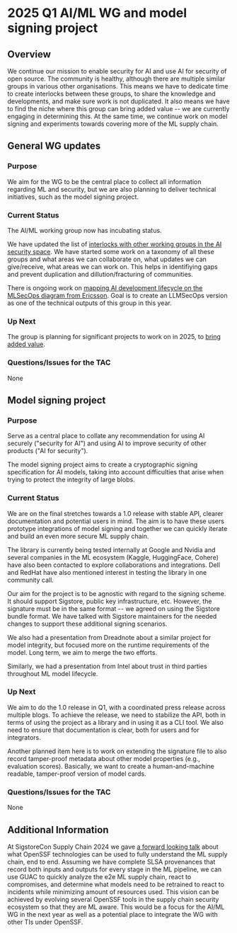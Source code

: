 # 2025 Q1 AI/ML WG and model signing project

## Overview

We continue our mission to enable security for AI and use AI for security of open source. The community is healthy, although there are multiple similar groups in various other organisations. This means we have to dedicate time to create interlocks between these groups, to share the knowledge and developments, and make sure work is not duplicated. It also means we have to find the niche where this group can bring added value -- we are currently engaging in determining this. At the same time, we continue work on model signing and experiments towards covering more of the ML supply chain.

## General WG updates

### Purpose

We aim for the WG to be the central place to collect all information regarding ML and security, but we are also planning to deliver technical initiatives, such as the model signing project.

### Current Status

The AI/ML working group now has incubating status.

We have updated the list of [interlocks with other working groups in the AI security space](https://docs.google.com/spreadsheets/d/1XOzf0LwksHnVeAcgQ7qMAmQAhlHV2iEf4ICvUwOaOfo/edit?gid=0#gid=0). We have started some work on a taxonomy of all these groups and what areas we can collaborate on, what updates we can give/receive, what areas we can work on.  This helps in identifiying gaps and prevent duplication and dillution/fracturing of communities.

There is ongoing work on [mapping AI development lifecycle on the MLSecOps diagram from Ericsson](https://github.com/ossf/ai-ml-security/issues/16). Goal is to create an LLMSecOps version as one of the technical outputs of this group in this year.

### Up Next

The group is planning for significant projects to work on in 2025, to [bring
added value](https://github.com/ossf/ai-ml-security/issues/26).

### Questions/Issues for the TAC

None

## Model signing project

### Purpose

Serve as a central place to collate any recommendation for using AI securely ("security for AI") and using AI to improve security of other products ("AI for security").

The model signing project aims to create a cryptographic signing specification for AI models, taking into account difficulties that arise when trying to protect the integrity of large blobs.

### Current Status

We are on the final stretches towards a 1.0 release with stable API, clearer documentation and potential users in mind. The aim is to have these users prototype integrations of model signing and together we can quickly iterate and build an even more secure ML supply chain.

The library is currently being tested internally at Google and Nvidia and several companies in the ML ecosystem (Kaggle, HuggingFace, Cohere) have also been contacted to explore collaborations and integrations. Dell and RedHat have also mentioned interest in testing the library in one community call.

Our aim for the project is to be agnostic with regard to the signing scheme. It should support Sigstore, public key infrastructure, etc. However, the signature must be in the same format -- we agreed on using the Sigstore bundle format. We have talked with Sigstore maintainers for the needed changes to support these additional signing scenarios.

We also had a presentation from Dreadnote about a similar project for model integrity, but focused more on the runtime requirements of the model. Long term, we aim to merge the two efforts.

Similarly, we had a presentation from Intel about trust in third parties throughout ML model lifecycle.

### Up Next

We aim to do the 1.0 release in Q1, with a coordinated press release across multiple blogs. To achieve the release, we need to stabilize the API, both in terms of using the project as a library and in using it as a CLI tool. We also need to ensure that documentation is clear, both for users and for integrators.

Another planned item here is to work on extending the signature file to also record tamper-proof metadata about other model properties (e.g., evaluation scores). Basically, we want to create a human-and-machine readable, tamper-proof version of model cards.

### Questions/Issues for the TAC

None

## Additional Information

At SigstoreCon Supply Chain 2024 we gave [a forward looking talk](https://www.youtube.com/watch?v=uqU3fnmK0BA&list=PLM6mY5TOhY1E02_fQWqfQk_gMRHHtX0q6&index=4) about what OpenSSF technologies can be used to fully understand the ML supply chain, end to end. Assuming we have complete SLSA provenances that record both inputs and outputs for every stage in the ML pipeline, we can use GUAC to quickly analyze the e2e ML supply chain, react to compromises, and determine what models need to be retrained to react to incidents while minimizing amount of resources used. This vision can be achieved by evolving several OpenSSF tools in the supply chain security ecosystem so that they are ML aware. This would be a focus for the AI/ML WG in the next year as well as a potential place to integrate the WG with other TIs under OpenSSF.

